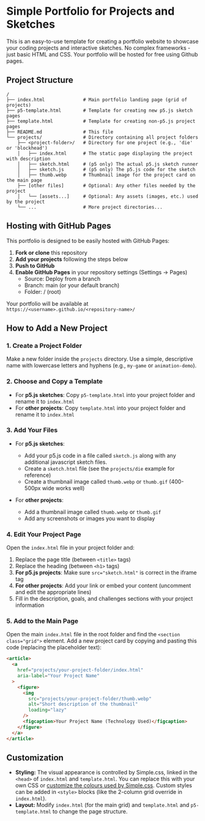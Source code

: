 # Simple Portfolio for Projects and Sketches

This is an easy-to-use template for creating a portfolio website to showcase your coding projects and interactive sketches. No complex frameworks - just basic HTML and CSS. Your portfolio will be hosted for free using Github pages.

## Project Structure

```
/
├── index.html              # Main portfolio landing page (grid of projects)
├── p5-template.html        # Template for creating new p5.js sketch pages
├── template.html           # Template for creating non-p5.js project pages
├── README.md               # This file
└── projects/               # Directory containing all project folders
    ├── <project-folder>/   # Directory for one project (e.g., 'die' or 'blockhead')
    │   ├── index.html      # The static page displaying the project with description
    │   ├── sketch.html     # (p5 only) The actual p5.js sketch runner
    │   ├── sketch.js       # (p5 only) The p5.js code for the sketch
    │   ├── thumb.webp      # Thumbnail image for the project card on the main page
    ├── [other files]       # Optional: Any other files needed by the project
    │   └── [assets...]     # Optional: Any assets (images, etc.) used by the project
    └── ...                 # More project directories...
```

## Hosting with GitHub Pages

This portfolio is designed to be easily hosted with GitHub Pages:

1. **Fork or clone** this repository
2. **Add your projects** following the steps below
3. **Push to GitHub**
4. **Enable GitHub Pages** in your repository settings (Settings → Pages)
   - Source: Deploy from a branch
   - Branch: main (or your default branch)
   - Folder: / (root)

Your portfolio will be available at `https://<username>.github.io/<repository-name>/`

## How to Add a New Project

### 1. Create a Project Folder

Make a new folder inside the `projects` directory. Use a simple, descriptive name with lowercase letters and hyphens (e.g., `my-game` or `animation-demo`).

### 2. Choose and Copy a Template

- For **p5.js sketches**: Copy `p5-template.html` into your project folder and rename it to `index.html`
- For **other projects**: Copy `template.html` into your project folder and rename it to `index.html`

### 3. Add Your Files

- For **p5.js sketches**:

  - Add your p5.js code in a file called `sketch.js` along with any additional javascript sketch files.
  - Create a `sketch.html` file (see the `projects/die` example for reference)
  - Create a thumbnail image called `thumb.webp` or `thumb.gif` (400-500px wide works well)

- For **other projects**:
  - Add a thumbnail image called `thumb.webp` or `thumb.gif`
  - Add any screenshots or images you want to display

### 4. Edit Your Project Page

Open the `index.html` file in your project folder and:

1. Replace the page title (between `<title>` tags)
2. Replace the heading (between `<h1>` tags)
3. **For p5.js projects**: Make sure `src="sketch.html"` is correct in the iframe tag
4. **For other projects**: Add your link or embed your content (uncomment and edit the appropriate lines)
5. Fill in the description, goals, and challenges sections with your project information

### 5. Add to the Main Page

Open the main `index.html` file in the root folder and find the `<section class="grid">` element. Add a new project card by copying and pasting this code (replacing the placeholder text):

```html
<article>
  <a
    href="projects/your-project-folder/index.html"
    aria-label="Your Project Name"
  >
    <figure>
      <img
        src="projects/your-project-folder/thumb.webp"
        alt="Short description of the thumbnail"
        loading="lazy"
      />
      <figcaption>Your Project Name (Technology Used)</figcaption>
    </figure>
  </a>
</article>
```

## Customization

- **Styling:** The visual appearance is controlled by Simple.css, linked in the `<head>` of `index.html` and `template.html`. You can replace this with your own CSS or <a href="https://github.com/kevquirk/simple.css/wiki/Getting-Started-With-Simple.css#customise-simplecss">customize the colours used by Simple.css</a>. Custom styles can be added in `<style>` blocks (like the 2-column grid override in `index.html`).
- **Layout:** Modify `index.html` (for the main grid) and `template.html` and `p5-template.html` to change the page structure.
